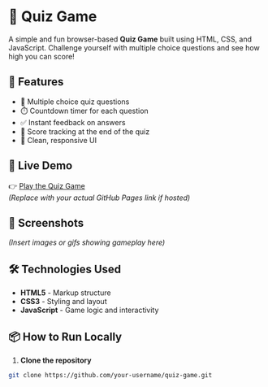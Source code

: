 # 🧠 Quiz Game

A simple and fun browser-based **Quiz Game** built using HTML, CSS, and JavaScript. Challenge yourself with multiple choice questions and see how high you can score!

## 🌟 Features

- 📝 Multiple choice quiz questions
- ⏱️ Countdown timer for each question
- ✅ Instant feedback on answers
- 🧮 Score tracking at the end of the quiz
- 🎨 Clean, responsive UI

## 🚀 Live Demo

👉 [Play the Quiz Game](https://your-github-username.github.io/quiz-game/)  
*(Replace with your actual GitHub Pages link if hosted)*

## 📸 Screenshots

*(Insert images or gifs showing gameplay here)*

## 🛠️ Technologies Used

- **HTML5** - Markup structure
- **CSS3** - Styling and layout
- **JavaScript** - Game logic and interactivity

## 📦 How to Run Locally

1. **Clone the repository**

```bash
git clone https://github.com/your-username/quiz-game.git

